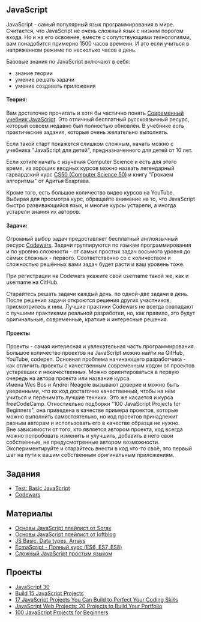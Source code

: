## JavaScript

JavaScript - самый популярный язык программирования в мире. Считается, что JavaScript не очень сложный язык с низким порогом входа. Но и на его освоение, вместе с сопутствующими технологиями, вам понадобится примерно 1500 часов времени. И это если учиться в напряженном режиме по несколько часов в день. 

Базовые знания по JavaScript включают в себя: 
- знание теории
- умение решать задачи
- умение создавать приложения

#### Теория:
Вам достаточно прочитать и хотя бы частично понять [Современный учебник JavaScript](https://learn.javascript.ru/). Это отличный бесплатный русскоязычный ресурс, который совсем недавно был полностью обновлён. В учебнике есть практические задания, которые очень желательно выполнять.

Если такой старт покажется слишком сложным, начать можно с учебника "JavaScript для детей", предназначенного для детей от 10 лет.

Если хотите начать с изучения Computer Science и есть для этого время, из хороших вводных курсов можно назвать легендарный гарвардский курс [CS50 (Computer Science 50)](https://ru.wikipedia.org/wiki/CS50) и книгу "Грокаем алгоритмы" от Адитья Бхаргава.

Кроме того, есть большое количество видео курсов на YouTube. Выбирая для просмотра курс, обращайте внимание на то, что JavaScript быстро развивающийся язык, и многие курсы устарели, а иногда устарели знания их авторов. 

#### Задачи:
Огромный выбор задач предоставляет бесплатный англоязычный ресурс [Сodewars](https://www.codewars.com/). Задачи группируются по языкам программирования и по уровню сложности - от самых простых задач восьмого уровня до самых сложных - первого. Соответственно со с количеством и сложностью решённых вами задач будет расти и ваш уровень тоже.

При регистрации на Сodewars укажите свой username такой же, как и username на CitHub.

Старайтесь решать задачи каждый день. по одной-две задачи в день. После решения задачи откроются решения других участников, присмотритесь к ним. Лучшие практики Сodewars не всегда совпадают с лучшими практиками реальной разработки, но, как правило, это будут оригинальные, современные, краткие и интересные решения. 

#### Проекты
Проекты - самая интересная и увлекательная часть программирования. Большое количество проектов на JavaScript можно найти на GitHub, YouTube, codepen. Основная проблема начинающего разработчика - как отличить проекты с качественным современным кодом от проектов устаревших и некачественных. Можно ориентироваться в первую очередь на автора проекта или название курса.  
Имена Wes Bos и Andrei Neagoie вызывают доверие и можно быть уверенными, что их код достаточно качественный, чтобы на нём учиться и перенимать лучшие техники. Это же касается и курса freeCodeCamp. Отностиельно подборки "100 JavaScript Projects for Beginners", она приведена в качестве примера проектов, которые можно выполнить самостоятельно, но код проектов принадлежит разным авторам и использовать его в качестве образца не нужно.  
Вне зависимости от того, кто является автором проекта, код всегда можно попробовать изменить и улучшить, добавить в него свои собственные, не предусмотренные автором возможности. Экспериментируйте и старайтесь внести в код что-то своё, это первый шаг на пути к вашим собственным оригинальным приложениям.

## Задания

- [Test: Basic JavaScript](https://forms.gle/BZBNd8G9sA4TvtcDA)
- [Codewars](tasks/codewars.md)

## Материалы

- [Основы JavaScript плейлист от Sorax](https://www.youtube.com/playlist?list=PL363QX7S8MfSxcHzvkNEqMYbOyhLeWwem)
- [Основы JavaScript плейлист от loftblog](https://www.youtube.com/playlist?list=PLY4rE9dstrJymG1GyPLgOKsJNq9r-p6pX)
- [JS Basic. Data types. Arrays](https://youtu.be/w420Ullz2cw)
- [EcmaScript - Полный курс (ES6, ES7, ES8)](https://youtu.be/Ti2Q4sQkNdU)
- [Сложный JavaScript простым языком](https://www.youtube.com/playlist?list=PLqKQF2ojwm3l4oPjsB9chrJmlhZ-zOzWT)

## Проекты
- [JavaScript 30](https://javascript30.com/)
- [Build 15 JavaScript Projects](https://youtu.be/3PHXvlpOkf4)
- [17 JavaScript Projects You Can Build to Perfect Your Coding Skills](https://mikkegoes.com/javascript-projects-for-beginners/)
- [JavaScript Web Projects: 20 Projects to Build Your Portfolio](https://www.udemy.com/course/javascript-web-projects-to-build-your-portfolio-resume/)
- [100 JavaScript Projects for Beginners](https://jsbeginners.com/javascript-projects-for-beginners/) 